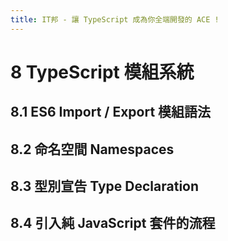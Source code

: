 ```yaml
---
title: IT邦 - 讓 TypeScript 成為你全端開發的 ACE !
---
```


# 8 TypeScript 模組系統

## 8.1 ES6 Import / Export 模組語法

## 8.2 命名空間 Namespaces

## 8.3 型別宣告 Type Declaration

## 8.4 引入純 JavaScript 套件的流程